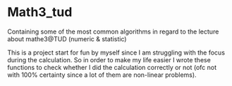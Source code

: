 # Math3_tud
Containing some of the most common algorithms in regard to the lecture about mathe3@TUD (numeric &amp; statistic)

This is a project start for fun by myself since I am struggling with the focus during the calculation. So in order to make my life easier I wrote these functions to check whether I did the calculation correctly or not (ofc not with 100% certainty since a lot of them are non-linear problems).
